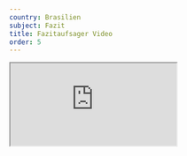 ```yaml
---
country: Brasilien
subject: Fazit
title: Fazitaufsager Video
order: 5
---
```

<div class="media-wrapper">
    <div class="video">
        <iframe src="https://www.youtube.com/embed/hH8wGPhJYzQ?ecver=1"  allowfullscreen></iframe>
    </div>
</div>
